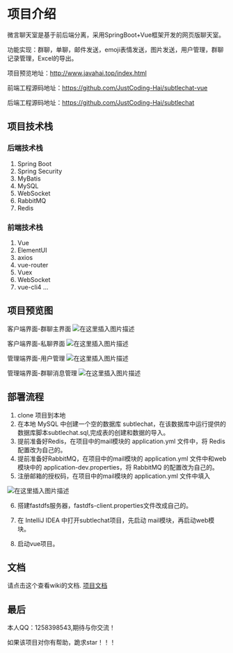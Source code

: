 # 项目介绍
微言聊天室是基于前后端分离，采用SpringBoot+Vue框架开发的网页版聊天室。

功能实现：群聊，单聊，邮件发送，emoji表情发送，图片发送，用户管理，群聊记录管理，Excel的导出。

项目预览地址：http://www.javahai.top/index.html

前端工程源码地址：https://github.com/JustCoding-Hai/subtlechat-vue

后端工程源码地址：https://github.com/JustCoding-Hai/subtlechat

## 项目技术栈
### 后端技术栈
1. Spring Boot
2. Spring Security
3. MyBatis
4. MySQL
5. WebSocket
6. RabbitMQ
7. Redis

### 前端技术栈
1. Vue
2. ElementUI
3. axios
4. vue-router
5. Vuex
6. WebSocket
7. vue-cli4
...

## 项目预览图
客户端界面-群聊主界面
![在这里插入图片描述](https://img-blog.csdnimg.cn/20201108163850583.png)

客户端界面-私聊界面
![在这里插入图片描述](https://img-blog.csdnimg.cn/2020110816390059.png)

管理端界面-用户管理
![在这里插入图片描述](https://img-blog.csdnimg.cn/20201108163906854.png)

管理端界面-群聊消息管理
![在这里插入图片描述](https://img-blog.csdnimg.cn/20201108163912953.png)


## 部署流程
1. clone 项目到本地
2. 在本地 MySQL 中创建一个空的数据库 subtlechat，在该数据库中运行提供的数据库脚本subtlechat.sql,完成表的创建和数据的导入。
3. 提前准备好Redis，在项目中的mail模块的 application.yml 文件中，将 Redis 配置改为自己的。
4. 提前准备好RabbitMQ，在项目中的mail模块的 application.yml 文件中和web模块中的 application-dev.properties，将 RabbitMQ 的配置改为自己的。
5. 注册邮箱的授权码，在项目中的mail模块的 application.yml 文件中填入

![在这里插入图片描述](https://img-blog.csdnimg.cn/20201108165225396.png)

6. 搭建fastdfs服务器，fastdfs-client.properties文件改成自己的。

7. 在 IntelliJ IDEA 中打开subtlechat项目，先启动 mail模块，再启动web模块。

8. 启动vue项目。

## 文档
请点击这个查看wiki的文档.
[项目文档](https://github.com/JustCoding-Hai/subtlechat/wiki)

## 最后
本人QQ：1258398543,期待与你交流！

如果该项目对你有帮助，跪求star！！！
